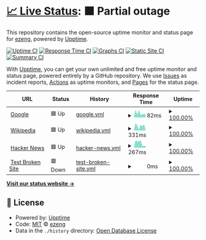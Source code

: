 # [📈 Live Status](https://ezeng.github.io/upptime-ghp): <!--live status--> **🟧 Partial outage**

This repository contains the open-source uptime monitor and status page for [ezeng](https://ezeng.github.io/upptime-ghp), powered by [Upptime](https://github.com/upptime/upptime).

[![Uptime CI](https://github.com/ezeng/upptime-ghp/workflows/Uptime%20CI/badge.svg)](https://github.com/ezeng/upptime-ghp/actions?query=workflow%3A%22Uptime+CI%22)
[![Response Time CI](https://github.com/ezeng/upptime-ghp/workflows/Response%20Time%20CI/badge.svg)](https://github.com/ezeng/upptime-ghp/actions?query=workflow%3A%22Response+Time+CI%22)
[![Graphs CI](https://github.com/ezeng/upptime-ghp/workflows/Graphs%20CI/badge.svg)](https://github.com/ezeng/upptime-ghp/actions?query=workflow%3A%22Graphs+CI%22)
[![Static Site CI](https://github.com/ezeng/upptime-ghp/workflows/Static%20Site%20CI/badge.svg)](https://github.com/ezeng/upptime-ghp/actions?query=workflow%3A%22Static+Site+CI%22)
[![Summary CI](https://github.com/ezeng/upptime-ghp/workflows/Summary%20CI/badge.svg)](https://github.com/ezeng/upptime-ghp/actions?query=workflow%3A%22Summary+CI%22)

With [Upptime](https://upptime.js.org), you can get your own unlimited and free uptime monitor and status page, powered entirely by a GitHub repository. We use [Issues](https://github.com/ezeng/upptime-ghp/issues) as incident reports, [Actions](https://github.com/ezeng/upptime-ghp/actions) as uptime monitors, and [Pages](https://ezeng.github.io/upptime-ghp) for the status page.

<!--start: status pages-->
<!-- This summary is generated by Upptime (https://github.com/upptime/upptime) -->
<!-- Do not edit this manually, your changes will be overwritten -->
<!-- prettier-ignore -->
| URL | Status | History | Response Time | Uptime |
| --- | ------ | ------- | ------------- | ------ |
| <img alt="" src="https://icons.duckduckgo.com/ip3/www.google.com.ico" height="13"> [Google](https://www.google.com) | 🟩 Up | [google.yml](https://github.com/ericqzeng/uptime-ghp/commits/HEAD/history/google.yml) | <details><summary><img alt="Response time graph" src="./graphs/google/response-time-week.png" height="20"> 82ms</summary><br><a href="https://ericqzeng.github.io/upptime-ghp/history/google"><img alt="Response time 82" src="https://img.shields.io/endpoint?url=https%3A%2F%2Fraw.githubusercontent.com%2Fericqzeng%2Fuptime-ghp%2FHEAD%2Fapi%2Fgoogle%2Fresponse-time.json"></a><br><a href="https://ericqzeng.github.io/upptime-ghp/history/google"><img alt="24-hour response time 82" src="https://img.shields.io/endpoint?url=https%3A%2F%2Fraw.githubusercontent.com%2Fericqzeng%2Fuptime-ghp%2FHEAD%2Fapi%2Fgoogle%2Fresponse-time-day.json"></a><br><a href="https://ericqzeng.github.io/upptime-ghp/history/google"><img alt="7-day response time 82" src="https://img.shields.io/endpoint?url=https%3A%2F%2Fraw.githubusercontent.com%2Fericqzeng%2Fuptime-ghp%2FHEAD%2Fapi%2Fgoogle%2Fresponse-time-week.json"></a><br><a href="https://ericqzeng.github.io/upptime-ghp/history/google"><img alt="30-day response time 82" src="https://img.shields.io/endpoint?url=https%3A%2F%2Fraw.githubusercontent.com%2Fericqzeng%2Fuptime-ghp%2FHEAD%2Fapi%2Fgoogle%2Fresponse-time-month.json"></a><br><a href="https://ericqzeng.github.io/upptime-ghp/history/google"><img alt="1-year response time 82" src="https://img.shields.io/endpoint?url=https%3A%2F%2Fraw.githubusercontent.com%2Fericqzeng%2Fuptime-ghp%2FHEAD%2Fapi%2Fgoogle%2Fresponse-time-year.json"></a></details> | <details><summary><a href="https://ericqzeng.github.io/upptime-ghp/history/google">100.00%</a></summary><a href="https://ericqzeng.github.io/upptime-ghp/history/google"><img alt="All-time uptime 100.00%" src="https://img.shields.io/endpoint?url=https%3A%2F%2Fraw.githubusercontent.com%2Fericqzeng%2Fuptime-ghp%2FHEAD%2Fapi%2Fgoogle%2Fuptime.json"></a><br><a href="https://ericqzeng.github.io/upptime-ghp/history/google"><img alt="24-hour uptime 100.00%" src="https://img.shields.io/endpoint?url=https%3A%2F%2Fraw.githubusercontent.com%2Fericqzeng%2Fuptime-ghp%2FHEAD%2Fapi%2Fgoogle%2Fuptime-day.json"></a><br><a href="https://ericqzeng.github.io/upptime-ghp/history/google"><img alt="7-day uptime 100.00%" src="https://img.shields.io/endpoint?url=https%3A%2F%2Fraw.githubusercontent.com%2Fericqzeng%2Fuptime-ghp%2FHEAD%2Fapi%2Fgoogle%2Fuptime-week.json"></a><br><a href="https://ericqzeng.github.io/upptime-ghp/history/google"><img alt="30-day uptime 100.00%" src="https://img.shields.io/endpoint?url=https%3A%2F%2Fraw.githubusercontent.com%2Fericqzeng%2Fuptime-ghp%2FHEAD%2Fapi%2Fgoogle%2Fuptime-month.json"></a><br><a href="https://ericqzeng.github.io/upptime-ghp/history/google"><img alt="1-year uptime 100.00%" src="https://img.shields.io/endpoint?url=https%3A%2F%2Fraw.githubusercontent.com%2Fericqzeng%2Fuptime-ghp%2FHEAD%2Fapi%2Fgoogle%2Fuptime-year.json"></a></details>
| <img alt="" src="https://icons.duckduckgo.com/ip3/en.wikipedia.org.ico" height="13"> [Wikipedia](https://en.wikipedia.org) | 🟩 Up | [wikipedia.yml](https://github.com/ericqzeng/uptime-ghp/commits/HEAD/history/wikipedia.yml) | <details><summary><img alt="Response time graph" src="./graphs/wikipedia/response-time-week.png" height="20"> 331ms</summary><br><a href="https://ericqzeng.github.io/upptime-ghp/history/wikipedia"><img alt="Response time 331" src="https://img.shields.io/endpoint?url=https%3A%2F%2Fraw.githubusercontent.com%2Fericqzeng%2Fuptime-ghp%2FHEAD%2Fapi%2Fwikipedia%2Fresponse-time.json"></a><br><a href="https://ericqzeng.github.io/upptime-ghp/history/wikipedia"><img alt="24-hour response time 331" src="https://img.shields.io/endpoint?url=https%3A%2F%2Fraw.githubusercontent.com%2Fericqzeng%2Fuptime-ghp%2FHEAD%2Fapi%2Fwikipedia%2Fresponse-time-day.json"></a><br><a href="https://ericqzeng.github.io/upptime-ghp/history/wikipedia"><img alt="7-day response time 331" src="https://img.shields.io/endpoint?url=https%3A%2F%2Fraw.githubusercontent.com%2Fericqzeng%2Fuptime-ghp%2FHEAD%2Fapi%2Fwikipedia%2Fresponse-time-week.json"></a><br><a href="https://ericqzeng.github.io/upptime-ghp/history/wikipedia"><img alt="30-day response time 331" src="https://img.shields.io/endpoint?url=https%3A%2F%2Fraw.githubusercontent.com%2Fericqzeng%2Fuptime-ghp%2FHEAD%2Fapi%2Fwikipedia%2Fresponse-time-month.json"></a><br><a href="https://ericqzeng.github.io/upptime-ghp/history/wikipedia"><img alt="1-year response time 331" src="https://img.shields.io/endpoint?url=https%3A%2F%2Fraw.githubusercontent.com%2Fericqzeng%2Fuptime-ghp%2FHEAD%2Fapi%2Fwikipedia%2Fresponse-time-year.json"></a></details> | <details><summary><a href="https://ericqzeng.github.io/upptime-ghp/history/wikipedia">100.00%</a></summary><a href="https://ericqzeng.github.io/upptime-ghp/history/wikipedia"><img alt="All-time uptime 100.00%" src="https://img.shields.io/endpoint?url=https%3A%2F%2Fraw.githubusercontent.com%2Fericqzeng%2Fuptime-ghp%2FHEAD%2Fapi%2Fwikipedia%2Fuptime.json"></a><br><a href="https://ericqzeng.github.io/upptime-ghp/history/wikipedia"><img alt="24-hour uptime 100.00%" src="https://img.shields.io/endpoint?url=https%3A%2F%2Fraw.githubusercontent.com%2Fericqzeng%2Fuptime-ghp%2FHEAD%2Fapi%2Fwikipedia%2Fuptime-day.json"></a><br><a href="https://ericqzeng.github.io/upptime-ghp/history/wikipedia"><img alt="7-day uptime 100.00%" src="https://img.shields.io/endpoint?url=https%3A%2F%2Fraw.githubusercontent.com%2Fericqzeng%2Fuptime-ghp%2FHEAD%2Fapi%2Fwikipedia%2Fuptime-week.json"></a><br><a href="https://ericqzeng.github.io/upptime-ghp/history/wikipedia"><img alt="30-day uptime 100.00%" src="https://img.shields.io/endpoint?url=https%3A%2F%2Fraw.githubusercontent.com%2Fericqzeng%2Fuptime-ghp%2FHEAD%2Fapi%2Fwikipedia%2Fuptime-month.json"></a><br><a href="https://ericqzeng.github.io/upptime-ghp/history/wikipedia"><img alt="1-year uptime 100.00%" src="https://img.shields.io/endpoint?url=https%3A%2F%2Fraw.githubusercontent.com%2Fericqzeng%2Fuptime-ghp%2FHEAD%2Fapi%2Fwikipedia%2Fuptime-year.json"></a></details>
| <img alt="" src="https://icons.duckduckgo.com/ip3/news.ycombinator.com.ico" height="13"> [Hacker News](https://news.ycombinator.com) | 🟩 Up | [hacker-news.yml](https://github.com/ericqzeng/uptime-ghp/commits/HEAD/history/hacker-news.yml) | <details><summary><img alt="Response time graph" src="./graphs/hacker-news/response-time-week.png" height="20"> 267ms</summary><br><a href="https://ericqzeng.github.io/upptime-ghp/history/hacker-news"><img alt="Response time 267" src="https://img.shields.io/endpoint?url=https%3A%2F%2Fraw.githubusercontent.com%2Fericqzeng%2Fuptime-ghp%2FHEAD%2Fapi%2Fhacker-news%2Fresponse-time.json"></a><br><a href="https://ericqzeng.github.io/upptime-ghp/history/hacker-news"><img alt="24-hour response time 267" src="https://img.shields.io/endpoint?url=https%3A%2F%2Fraw.githubusercontent.com%2Fericqzeng%2Fuptime-ghp%2FHEAD%2Fapi%2Fhacker-news%2Fresponse-time-day.json"></a><br><a href="https://ericqzeng.github.io/upptime-ghp/history/hacker-news"><img alt="7-day response time 267" src="https://img.shields.io/endpoint?url=https%3A%2F%2Fraw.githubusercontent.com%2Fericqzeng%2Fuptime-ghp%2FHEAD%2Fapi%2Fhacker-news%2Fresponse-time-week.json"></a><br><a href="https://ericqzeng.github.io/upptime-ghp/history/hacker-news"><img alt="30-day response time 267" src="https://img.shields.io/endpoint?url=https%3A%2F%2Fraw.githubusercontent.com%2Fericqzeng%2Fuptime-ghp%2FHEAD%2Fapi%2Fhacker-news%2Fresponse-time-month.json"></a><br><a href="https://ericqzeng.github.io/upptime-ghp/history/hacker-news"><img alt="1-year response time 267" src="https://img.shields.io/endpoint?url=https%3A%2F%2Fraw.githubusercontent.com%2Fericqzeng%2Fuptime-ghp%2FHEAD%2Fapi%2Fhacker-news%2Fresponse-time-year.json"></a></details> | <details><summary><a href="https://ericqzeng.github.io/upptime-ghp/history/hacker-news">100.00%</a></summary><a href="https://ericqzeng.github.io/upptime-ghp/history/hacker-news"><img alt="All-time uptime 100.00%" src="https://img.shields.io/endpoint?url=https%3A%2F%2Fraw.githubusercontent.com%2Fericqzeng%2Fuptime-ghp%2FHEAD%2Fapi%2Fhacker-news%2Fuptime.json"></a><br><a href="https://ericqzeng.github.io/upptime-ghp/history/hacker-news"><img alt="24-hour uptime 100.00%" src="https://img.shields.io/endpoint?url=https%3A%2F%2Fraw.githubusercontent.com%2Fericqzeng%2Fuptime-ghp%2FHEAD%2Fapi%2Fhacker-news%2Fuptime-day.json"></a><br><a href="https://ericqzeng.github.io/upptime-ghp/history/hacker-news"><img alt="7-day uptime 100.00%" src="https://img.shields.io/endpoint?url=https%3A%2F%2Fraw.githubusercontent.com%2Fericqzeng%2Fuptime-ghp%2FHEAD%2Fapi%2Fhacker-news%2Fuptime-week.json"></a><br><a href="https://ericqzeng.github.io/upptime-ghp/history/hacker-news"><img alt="30-day uptime 100.00%" src="https://img.shields.io/endpoint?url=https%3A%2F%2Fraw.githubusercontent.com%2Fericqzeng%2Fuptime-ghp%2FHEAD%2Fapi%2Fhacker-news%2Fuptime-month.json"></a><br><a href="https://ericqzeng.github.io/upptime-ghp/history/hacker-news"><img alt="1-year uptime 100.00%" src="https://img.shields.io/endpoint?url=https%3A%2F%2Fraw.githubusercontent.com%2Fericqzeng%2Fuptime-ghp%2FHEAD%2Fapi%2Fhacker-news%2Fuptime-year.json"></a></details>
| <img alt="" src="https://icons.duckduckgo.com/ip3/thissitedoesnotexist.koj.co.ico" height="13"> [Test Broken Site](https://thissitedoesnotexist.koj.co) | 🟥 Down | [test-broken-site.yml](https://github.com/ericqzeng/uptime-ghp/commits/HEAD/history/test-broken-site.yml) | <details><summary><img alt="Response time graph" src="./graphs/test-broken-site/response-time-week.png" height="20"> 0ms</summary><br><a href="https://ericqzeng.github.io/upptime-ghp/history/test-broken-site"><img alt="Response time 0" src="https://img.shields.io/endpoint?url=https%3A%2F%2Fraw.githubusercontent.com%2Fericqzeng%2Fuptime-ghp%2FHEAD%2Fapi%2Ftest-broken-site%2Fresponse-time.json"></a><br><a href="https://ericqzeng.github.io/upptime-ghp/history/test-broken-site"><img alt="24-hour response time 0" src="https://img.shields.io/endpoint?url=https%3A%2F%2Fraw.githubusercontent.com%2Fericqzeng%2Fuptime-ghp%2FHEAD%2Fapi%2Ftest-broken-site%2Fresponse-time-day.json"></a><br><a href="https://ericqzeng.github.io/upptime-ghp/history/test-broken-site"><img alt="7-day response time 0" src="https://img.shields.io/endpoint?url=https%3A%2F%2Fraw.githubusercontent.com%2Fericqzeng%2Fuptime-ghp%2FHEAD%2Fapi%2Ftest-broken-site%2Fresponse-time-week.json"></a><br><a href="https://ericqzeng.github.io/upptime-ghp/history/test-broken-site"><img alt="30-day response time 0" src="https://img.shields.io/endpoint?url=https%3A%2F%2Fraw.githubusercontent.com%2Fericqzeng%2Fuptime-ghp%2FHEAD%2Fapi%2Ftest-broken-site%2Fresponse-time-month.json"></a><br><a href="https://ericqzeng.github.io/upptime-ghp/history/test-broken-site"><img alt="1-year response time 0" src="https://img.shields.io/endpoint?url=https%3A%2F%2Fraw.githubusercontent.com%2Fericqzeng%2Fuptime-ghp%2FHEAD%2Fapi%2Ftest-broken-site%2Fresponse-time-year.json"></a></details> | <details><summary><a href="https://ericqzeng.github.io/upptime-ghp/history/test-broken-site">100.00%</a></summary><a href="https://ericqzeng.github.io/upptime-ghp/history/test-broken-site"><img alt="All-time uptime 100.00%" src="https://img.shields.io/endpoint?url=https%3A%2F%2Fraw.githubusercontent.com%2Fericqzeng%2Fuptime-ghp%2FHEAD%2Fapi%2Ftest-broken-site%2Fuptime.json"></a><br><a href="https://ericqzeng.github.io/upptime-ghp/history/test-broken-site"><img alt="24-hour uptime 100.00%" src="https://img.shields.io/endpoint?url=https%3A%2F%2Fraw.githubusercontent.com%2Fericqzeng%2Fuptime-ghp%2FHEAD%2Fapi%2Ftest-broken-site%2Fuptime-day.json"></a><br><a href="https://ericqzeng.github.io/upptime-ghp/history/test-broken-site"><img alt="7-day uptime 100.00%" src="https://img.shields.io/endpoint?url=https%3A%2F%2Fraw.githubusercontent.com%2Fericqzeng%2Fuptime-ghp%2FHEAD%2Fapi%2Ftest-broken-site%2Fuptime-week.json"></a><br><a href="https://ericqzeng.github.io/upptime-ghp/history/test-broken-site"><img alt="30-day uptime 100.00%" src="https://img.shields.io/endpoint?url=https%3A%2F%2Fraw.githubusercontent.com%2Fericqzeng%2Fuptime-ghp%2FHEAD%2Fapi%2Ftest-broken-site%2Fuptime-month.json"></a><br><a href="https://ericqzeng.github.io/upptime-ghp/history/test-broken-site"><img alt="1-year uptime 100.00%" src="https://img.shields.io/endpoint?url=https%3A%2F%2Fraw.githubusercontent.com%2Fericqzeng%2Fuptime-ghp%2FHEAD%2Fapi%2Ftest-broken-site%2Fuptime-year.json"></a></details>

<!--end: status pages-->

[**Visit our status website →**](https://ezeng.github.io/upptime-ghp)

## 📄 License

- Powered by: [Upptime](https://github.com/upptime/upptime)
- Code: [MIT](./LICENSE) © [ezeng](https://ezeng.github.io/upptime-ghp)
- Data in the `./history` directory: [Open Database License](https://opendatacommons.org/licenses/odbl/1-0/)
